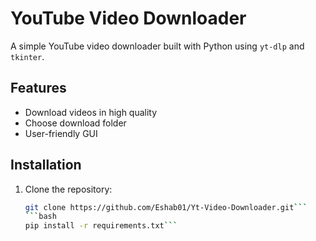 # YouTube Video Downloader

A simple YouTube video downloader built with Python using `yt-dlp` and `tkinter`.

## Features
- Download videos in high quality
- Choose download folder
- User-friendly GUI

## Installation
1. Clone the repository:
   ```bash
   git clone https://github.com/Eshab01/Yt-Video-Downloader.git```
   ```bash
   pip install -r requirements.txt```

